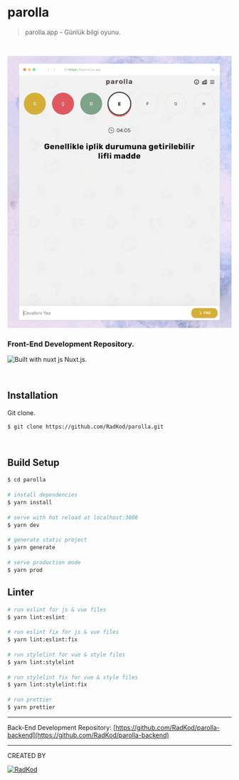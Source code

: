 # parolla

> parolla.app - Günlük bilgi oyunu.

<br>

![parolla](https://raw.githubusercontent.com/RadKod/parolla/master/static/meta/preview/mockup.png)

### Front-End Development Repository.

![Built with nuxt js](https://user-images.githubusercontent.com/22690563/72204887-c64a1b80-348d-11ea-9dee-f0760fe70fad.png) Nuxt.js.

&nbsp;

## Installation

Git clone.

```bash
$ git clone https://github.com/RadKod/parolla.git
```

&nbsp;

## Build Setup

```bash
$ cd parolla

# install dependencies
$ yarn install

# serve with hot reload at localhost:3000
$ yarn dev

# generate static project
$ yarn generate

# serve production mode
$ yarn prod

```

## Linter

```bash
# run eslint for js & vue files
$ yarn lint:eslint

# run eslint fix for js & vue files
$ yarn lint:eslint:fix

# run stylelint for vue & style files
$ yarn lint:stylelint

# run stylelint fix for vue & style files
$ yarn lint:stylelint:fix

# run prettier
$ yarn prettier

```

---

Back-End Development Repository: [https://github.com/RadKod/parolla-backend](https://github.com/RadKod/parolla-backend)

---

CREATED BY

[![RadKod](https://i.ibb.co/q5G6N0n/radkod-mail-imza.png)](https://www.radkod.com)

